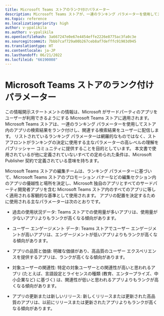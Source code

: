 ```yaml
---
title: Microsoft Teams ストアのランク付けパラメーター
description: Microsoft Teams ストアが、一連のランキング パラメーターを使用してストア内のアプリの検索結果をランク付けし、関連する検索結果をユーザーに配信する方法について説明します。
ms.topic: reference
ms.localizationpriority: high
author: v-ypalikila
ms.author: v-ypalikila
ms.openlocfilehash: 3a667247e0e67e4454effe2226e8775ac3fa0c3e
ms.sourcegitcommit: 7bbb7caf729a00b267ceb8af7defffc91903d945
ms.translationtype: HT
ms.contentlocale: ja-JP
ms.lasthandoff: 06/21/2022
ms.locfileid: "66190008"
---
```

# <a name="microsoft-teams-store-ranking-parameters"></a>Microsoft Teams ストアのランク付けパラメーター

この情報開示ステートメントの情報は、Microsoft がサードパーティのアプリをユーザーが利用できるようにする Microsoft Teams ストアに適用されます。 Microsoft Teams ストアは、一連のランキング パラメーターを使用してストア内のアプリの検索結果をランク付けし、関連する検索結果をユーザーに配信します。 リストされているランキング パラメーターは網羅的なものではなく、ストアフロントがランキングの決定に使用する主なパラメーターの高レベルの理解をパブリッシャー コミュニティに提供することを目的としています。 本文書で使用されているが他に定義されていないすべての定められた条件は、Microsoft Publisher 契約で定義されている意味を持ちます。

Microsoft Teams ストアの編集チームは、ランキング パラメーターに基づいて、Microsoft Teams ストアのプロモーション バナーなどの編集セクション内のアプリの優越性と場所を決定し、Microsoft 独自のアプリとすべてのサードパーティ開発者アプリを含む Microsoft Teams ストア内のすべてのアプリに等しく適用される客観的な基準として使用されます。 アプリの配置を決定するために使用される主なパラメーターは次のとおりです。

* 過去の使用状況データ: Teams ストアでの使用量が多いアプリは、使用量が少ないアプリよりもランクが高くなる傾向があります。

* ユーザー エンゲージメント データ: Teams ストアでユーザー エンゲージメントが高いアプリは、エンゲージメントが低いアプリよりもランクが高くなる傾向があります。

* アプリの品質と価値: 明確な価値があり、高品質のユーザー エクスペリエンスを提供するアプリは、ランクが高くなる傾向があります。

* 対象ユーザーの関連性: 特定の対象ユーザーとの関連性が高いと思われるアプリ (たとえば、言語設定とライセンスの種類 (教育、エンタープライズ、中小企業など) に基づく) は、関連性が低いと思われるアプリよりもランクが高くなる傾向があります。

* アプリの更新または新しいリリース: 新しくリリースまたは更新された高品質のアプリは、以前にリリースまたは更新されたアプリよりもランクが高くなる傾向があります。
